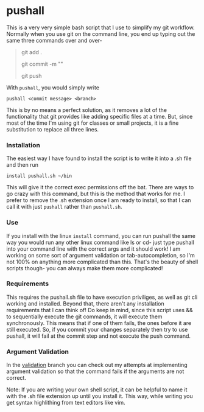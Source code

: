 # pushall

This is a very very simple bash script that I use to simplify my git workflow. Normally when you use git on the
command line, you end up typing out the same three commands over and over-

>git add .
>
>git commit -m ""
>
>git push <branch>

With `pushall`, you would simply write

`pushall <commit message> <branch>`

This is by no means a perfect solution, as it removes a lot of the functionality that git provides like
adding specific files at a time. But, since most of the time I'm using git for classes or small projects,
it is a fine substitution to replace all three lines.

### Installation

The easiest way I have found to install the script is to write it into a .sh file and then run

`install pushall.sh ~/bin`

This will give it the correct exec permissions off the bat. There are ways to go crazy with this command, but this
is the method that works for me. I prefer to remove the .sh extension once I am ready to install, so that I can call it with just `pushall` rather than `pushall.sh`.

### Use

If you install with the linux `install` command, you can run pushall the same way you would run any other linux command
like ls or cd- just type pushall into your command line with the correct args and it should work! I am working on some sort of 
argument validation or tab-autocompletion, so I'm not 100% on anything more complicated than this. That's the beauty of shell scripts though-
you can always make them more complicated!
  
### Requirements
  
This requires the pushall.sh file to have execution priviliges, as well as git cli working and installed. Beyond that, there aren't any installation requirements that I can 
think of! Do keep in mind, since this script uses && to sequentially execute the git commands, it will execute them synchronously. This means that if one of them fails,
the ones before it are still executed. So, if you commit your changes separately then try to use pushall, it will fail at the commit step and not execute the push command.
  

### Argument Validation
  
In the [validation](https://github.com/ruuffian/script-test-repo/tree/validation) branch you can check out my attempts at implementing argument validation so that the command fails if the arguments are not correct.

Note: If you are writing your own shell script, it can be helpful to name it with the .sh file extension up until you install it. This way, while writing you get syntax highlithing from text editors like vim.
